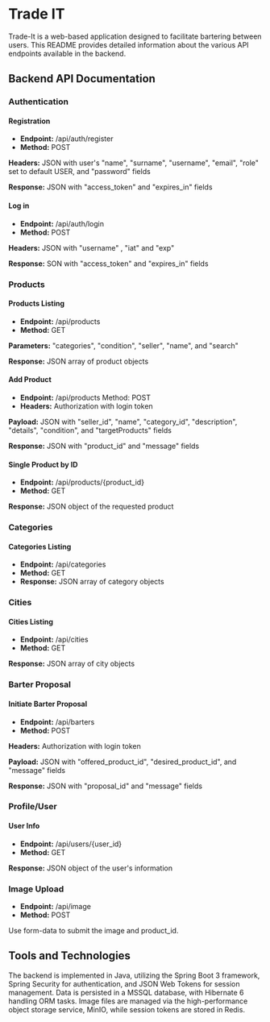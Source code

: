# Trade IT

Trade-It is a web-based application designed to facilitate bartering between users. This README provides detailed information about the various API endpoints available in the backend.

## Backend API Documentation

### Authentication
  #### Registration
- **Endpoint:** /api/auth/register
- **Method:** POST
  
**Headers:** JSON with user's "name", "surname", "username", "email", "role" set to default USER, and "password" fields

**Response:**  JSON with "access_token" and "expires_in" fields


  #### Log in
- **Endpoint:** /api/auth/login
- **Method:** POST
  
**Headers:** JSON with "username" , "iat" and "exp"

**Response:**  SON with "access_token" and "expires_in" fields

### Products
  #### Products Listing
- **Endpoint:** /api/products
- **Method:** GET
  
**Parameters:** "categories", "condition", "seller", "name", and "search"
  
**Response:** JSON array of product objects

  #### Add Product
- **Endpoint:** /api/products
Method: POST
- **Headers:** Authorization with login token
  
**Payload:** JSON with "seller_id", "name", "category_id", "description", "details", "condition", and "targetProducts" fields

**Response:** JSON with "product_id" and "message" fields

  #### Single Product by ID
- **Endpoint:** /api/products/{product_id}
- **Method:** GET
  
**Response:** JSON object of the requested product

### Categories
  #### Categories Listing
- **Endpoint:** /api/categories
- **Method:** GET
- **Response:** JSON array of category objects

### Cities
  #### Cities Listing
- **Endpoint:** /api/cities
- **Method:** GET
  
**Response:** JSON array of city objects

### Barter Proposal
  #### Initiate Barter Proposal
- **Endpoint:** /api/barters
- **Method:** POST
  
**Headers:** Authorization with login token

**Payload:** JSON with "offered_product_id", "desired_product_id", and "message" fields

**Response:** JSON with "proposal_id" and "message" fields

### Profile/User
  #### User Info
- **Endpoint:** /api/users/{user_id}
- **Method:** GET
  
**Response:** JSON object of the user's information

### Image Upload
- **Endpoint:** /api/image
- **Method:** POST
  
Use form-data to submit the image and product_id.


## Tools and Technologies

The backend is implemented in Java, utilizing the Spring Boot 3 framework, Spring Security for authentication, and JSON Web Tokens for session management. 
Data is persisted in a MSSQL database, with Hibernate 6 handling ORM tasks. 
Image files are managed via the high-performance object storage service, MinIO, while session tokens are stored in Redis.
